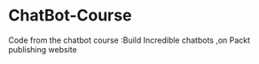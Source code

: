 # ChatBot-Course
Code from the chatbot course :Build Incredible chatbots ,on Packt publishing website
